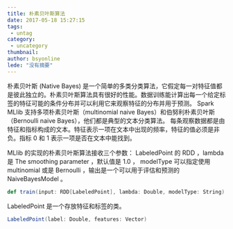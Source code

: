 ```yaml
---
title: 朴素贝叶斯算法
date: 2017-05-18 15:27:15
tags:
 - untag
category: 
 - uncategory
thumbnail: 
author: bsyonline
lede: "没有摘要"
---
```


朴素贝叶斯 (Native Bayes) 是一个简单的多类分类算法，它假定每一对特征值都是彼此独立的。朴素贝叶斯算法具有很好的性能。数据训练能计算出每一个给定标签的特征可能的条件分布并可以利用它来观察特征的分布并用于预测。<!--more-->
Spark MLlib 支持多项朴素贝叶斯（multinomial naive Bayes）和伯努利朴素贝叶斯（Bernoulli naive Bayes），他们都是典型的文本分类算法。
每条观察数据都是由特征和指标构成的文本。特征表示一项在文本中出现的频率，特征的值必须是非负。指标 0 和 1 表示一项是否在文本中能找到。

MLlib 的实现的朴素贝叶斯算法接收三个参数： LabeledPoint 的 RDD ，lambda 是 The smoothing parameter ，默认值是 1.0 ， modelType 可以指定使用 multinomial 或是 Bernoulli ，输出是一个可以用于评估和预测的 NaiveBayesModel 。

```scala
def train(input: RDD[LabeledPoint], lambda: Double, modelType: String): NaiveBayesModel
```

LabeledPoint 是一个存放特征和标签的类。

```scala
LabeledPoint(label: Double, features: Vector) 
```
